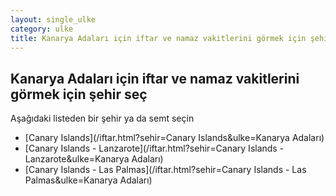 ```yaml
---
layout: single_ulke
category: ulke
title: Kanarya Adaları için iftar ve namaz vakitlerini görmek için şehir seç
---
```



## Kanarya Adaları için iftar ve namaz vakitlerini görmek için şehir seç

Aşağıdaki listeden bir şehir ya da semt seçin


* [Canary Islands](/iftar.html?sehir=Canary Islands&ulke=Kanarya Adaları)
* [Canary Islands - Lanzarote](/iftar.html?sehir=Canary Islands - Lanzarote&ulke=Kanarya Adaları)
* [Canary Islands - Las Palmas](/iftar.html?sehir=Canary Islands - Las Palmas&ulke=Kanarya Adaları)
